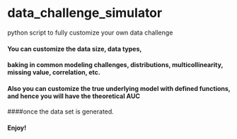 # data_challenge_simulator
python script to fully customize your own data challenge

#### You can customize the data size, data types, 
#### baking in common modeling challenges, distributions, multicollinearity, missing value, correlation, etc. 
#### Also you can customize the true underlying model with defined functions, and hence you will have the theoretical AUC 
####once the data set is generated. 

#### Enjoy! 
